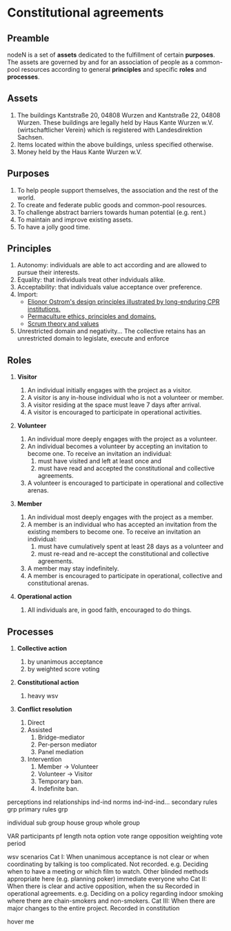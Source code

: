 # Constitutional agreements

## Preamble
nodeN is a set of **assets** dedicated to the fulfillment of certain **purposes**. The assets are governed by and for an association of people as a common-pool resources according to general **principles** and specific **roles** and **processes**.

## Assets
1. The buildings Kantstraße 20, 04808 Wurzen and Kantstraße 22, 04808 Wurzen. These buildings are legally held by Haus Kante Wurzen w.V. (wirtschaftlicher Verein) which is registered with Landesdirektion Sachsen.
1. Items located within the above buildings, unless specified otherwise.
1. Money held by the Haus Kante Wurzen w.V.

## Purposes
1. To help people support themselves, the association and the rest of the world.
1. To create and federate public goods and common-pool resources.
1. To challenge abstract barriers towards human potential (e.g. rent.)
1. To maintain and improve existing assets.
1. To have a jolly good time.

## Principles
1. Autonomy: individuals are able to act according and are allowed to pursue their interests.
1. Equality: that individuals treat other indviduals alike.
1. Acceptability: that individuals value acceptance over preference.
1. Import:
	* [Elionor Ostrom's design principles illustrated by long-enduring CPR institutions.](https://github.com/DougInAMug/projects/blob/master/xOstromPrinciples.md) 
	* [Permaculture ethics, principles and domains.](http://www.holmgren.com.au/downloads/Essence_of_Pc_EN.pdf)
	* [Scrum theory and values](http://www.scrumguides.org/scrum-guide.html)
1. Unrestricted domain and negativity... The collective retains has an unrestricted domain to legislate, execute and enforce
	
## Roles	
1. **Visitor**
	1. An individual initially engages with the project as a visitor.
	1. A visitor is any in-house individual who is not a volunteer or member.
	1. A visitor residing at the space must leave 7 days after arrival.
	1. A visitor is encouraged to participate in operational activities.
	
1. **Volunteer**
	1. An individual more deeply engages with the project as a volunteer.
	1. An individual becomes a volunteer by accepting an invitation to become one. To receive an invitation an individual:
		1. must have visited and left at least once and
		1. must have read and accepted the constitutional and collective agreements.
	1. A volunteer is encouraged to participate in operational and collective arenas.

1. **Member**
	1. An individual most deeply engages with the project as a member.
	1. A member is an individual who has accepted an invitation from the existing members to become one. To receive an invitation an individual:
		1. must have cumulatively spent at least 28 days as a volunteer and
		1. must re-read and re-accept the constitutional and collective agreements. 
	1. A member may stay indefinitely.
	1. A member is encouraged to participate in operational, collective and constitutional arenas.

1. **Operational action**
	1. All individuals are, in good faith, encouraged to do things.

## Processes

1. **Collective action**
	1. by unanimous acceptance
	1. by weighted score voting
	
1. **Constitutional action**
	1. heavy wsv
		
1. **Conflict resolution**
	1. Direct
	1. Assisted
		1. Bridge-mediator
		1. Per-person mediator
		1. Panel mediation
	1. Intervention
		1. Member → Volunteer
		1. Volunteer → Visitor
		1. Temporary ban.
		1. Indefinite ban.



perceptions		ind
relationships	ind-ind
norms			ind-ind-ind...
secondary rules	grp
primary rules	grp

individual
sub group
house group
whole group



VAR
	participants
	pf length
	nota option
	vote range
	opposition weighting
	vote period
	
	
wsv scenarios
	Cat I: When unanimous acceptance is not clear or when coordinating by talking is too complicated. Not recorded.
		e.g. Deciding when to have a meeting or which film to watch. Other blinded methods appropriate here (e.g. planning poker)
		immediate
		everyone who
	Cat II: When there is clear and active opposition, when the su Recorded in operational agreements.
		e.g. Deciding on a policy regarding indoor smoking where there are chain-smokers and non-smokers.
	Cat III: When there are major changes to the entire project. Recorded in constitution
	

<span title="hoverin' words">hover me</span>

